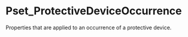 # Pset_ProtectiveDeviceOccurrence

Properties that are applied to an occurrence of a protective device.
<!-- end of short definition -->


